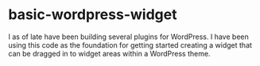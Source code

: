 # basic-wordpress-widget
I as of late have been building several plugins for WordPress. I have been using this code as the foundation for getting started creating a widget that can be dragged in to widget areas within a WordPress theme.
